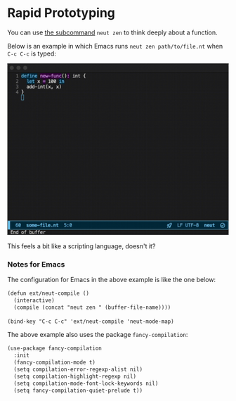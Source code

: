 # Rapid Prototyping

You can use [the subcommand](./commands.md#neut-zen) `neut zen` to think deeply about a function.

Below is an example in which Emacs runs `neut zen path/to/file.nt` when `C-c C-c` is typed:

![zen](./image/screencasts/zen.gif "zen")

This feels a bit like a scripting language, doesn't it?

### Notes for Emacs

The configuration for Emacs in the above example is like the one below:

```text
(defun ext/neut-compile ()
  (interactive)
  (compile (concat "neut zen " (buffer-file-name))))

(bind-key "C-c C-c" 'ext/neut-compile 'neut-mode-map)
```

The above example also uses the package `fancy-compilation`:

```text
(use-package fancy-compilation
  :init
  (fancy-compilation-mode t)
  (setq compilation-error-regexp-alist nil)
  (setq compilation-highlight-regexp nil)
  (setq compilation-mode-font-lock-keywords nil)
  (setq fancy-compilation-quiet-prelude t))
```
